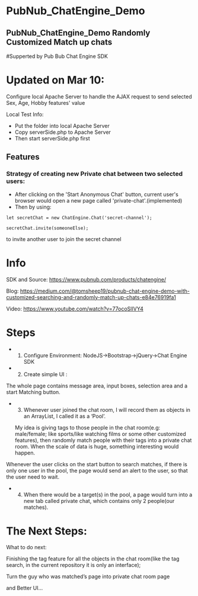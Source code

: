 PubNub_ChatEngine_Demo
====
PubNub_ChatEngine_Demo  Randomly Customized Match up chats
------
#Supperted by Pub Bub Chat Engine SDK

# Updated on Mar 10:

Configure local Apache Server to handle the AJAX request to send selected Sex, Age, Hobby features' value

Local Test Info: 
- Put the folder into local Apache Server
- Copy serverSide.php to Apache Server
- Then start serverSide.php first

## Features

### Strategy of creating new Private chat between two selected users:

- After clicking on the 'Start Anonymous Chat' button, current user's browser would open a new page called 'private-chat'.(implemented)
- Then by using:

`let secretChat = new ChatEngine.Chat('secret-channel'); `

`secretChat.invite(someoneElse);`

to invite another user to join the secret channel
 




# Info
SDK and Source: https://www.pubnub.com/products/chatengine/

Blog: https://medium.com/@tomsheep19/pubnub-chat-engine-demo-with-customized-searching-and-randomly-match-up-chats-e84e76919fa1

Video: https://www.youtube.com/watch?v=77ocoSlIVY4

# Steps

- 1. Configure Environment: NodeJS->Bootstrap->jQuery->Chat Engine SDK

- 2. Create simple UI :

The whole page contains message area, input boxes, selection area and a start Matching button.

- 3. Whenever user joined the chat room, I will record them as objects in an ArrayList, I called it as a ‘Pool’.

    My idea is giving tags to those people in the chat room(e.g: male/female; like sports/like watching films or some other customized features), then randomly match people with their tags into a private chat room. When the scale of data is huge, something interesting would happen.

Whenever the user clicks on the start button to search matches, if there is only one user in the pool, the page would send an alert to the user, so that the user need to wait.

- 4. When there would be a target(s) in the pool, a page would turn into a new tab called private chat, which contains only 2 people(our matches).

# The Next Steps:

What to do next:

Finishing the tag feature for all the objects in the chat room(like the tag search, in the current repository it is only an interface);

Turn the guy who was matched’s page into private chat room page

and Better UI…

